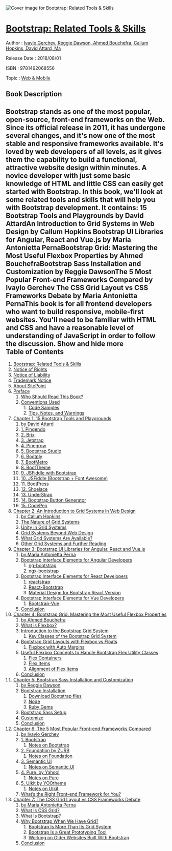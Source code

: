 ![Cover image for Bootstrap: Related Tools &amp; Skills](https://imgdetail.ebookreading.net/cover/cover/web_mobile/EB9781492068556.jpg)

[Bootstrap: Related Tools &amp; Skills](https://ebookreading.net/view/book/Bootstrap%3A+Related+Tools+%26amp%3B+Skills-EB9781492068556_1.html "Bootstrap: Related Tools &amp; Skills")
====================================================================================================================

Author : [Ivaylo Gerchev](https://ebookreading.net/search/author/Ivaylo+Gerchev),[ Reggie Dawson](https://ebookreading.net/search/author/+Reggie+Dawson),[ Ahmed Bouchefra](https://ebookreading.net/search/author/+Ahmed+Bouchefra),[ Callum Hopkins](https://ebookreading.net/search/author/+Callum+Hopkins),[ David Attard](https://ebookreading.net/search/author/+David+Attard),[ Ma](https://ebookreading.net/search/author/+Ma)

Release Date : 2018/08/01

ISBN : 9781492068556

Topic : [Web & Mobile](https://ebookreading.net/search/category/web-mobile)

Book Description
-----------------

 Bootstrap stands as one of the most popular, open-source, front-end frameworks on the Web. Since its official release in 2011, it has undergone several changes, and it's now one of the most stable and responsive frameworks available. It's loved by web developers of all levels, as it gives them the capability to build a functional, attractive website design within minutes. A novice developer with just some basic knowledge of HTML and little CSS can easily get started with Bootstrap.
In this book, we'll look at some related tools and skills that will help you with Bootstrap development. It contains:
15 Bootstrap Tools and Playgrounds by David AttardAn Introduction to Grid Systems in Web Design by Callum Hopkins Bootstrap UI Libraries for Angular, React and Vue.js by Maria Antonietta PernaBootstrap Grid: Mastering the Most Useful Flexbox Properties by Ahmed BouchefraBootstrap Sass Installation and Customization by Reggie DawsonThe 5 Most Popular Front-end Frameworks Compared by Ivaylo Gerchev The CSS Grid Layout vs CSS Frameworks Debate by Maria Antonietta PernaThis book is for all frontend developers who want to build responsive, mobile-first websites. You'll need to be familiar with HTML and CSS and have a reasonable level of understanding of JavaScript in order to follow the discussion. 
        Show and hide more                
Table of Contents
-----------------

1. [Bootstrap: Related Tools &amp; Skills](https://ebookreading.net/view/book/Bootstrap%3A+Related+Tools+%26amp%3B+Skills-EB9781492068556_1.html)
1. [Notice of Rights](https://ebookreading.net/view/book/Bootstrap%3A+Related+Tools+%26amp%3B+Skills-EB9781492068556_1.html#sigil_toc_id_1)
1. [Notice of Liability](https://ebookreading.net/view/book/Bootstrap%3A+Related+Tools+%26amp%3B+Skills-EB9781492068556_1.html#sigil_toc_id_2)
1. [Trademark Notice](https://ebookreading.net/view/book/Bootstrap%3A+Related+Tools+%26amp%3B+Skills-EB9781492068556_1.html#sigil_toc_id_3)
1. [About SitePoint](https://ebookreading.net/view/book/Bootstrap%3A+Related+Tools+%26amp%3B+Skills-EB9781492068556_1.html#sigil_toc_id_4)
1. [Preface](https://ebookreading.net/view/book/Bootstrap%3A+Related+Tools+%26amp%3B+Skills-EB9781492068556_2.html)
    1. [Who Should Read This Book?](https://ebookreading.net/view/book/Bootstrap%3A+Related+Tools+%26amp%3B+Skills-EB9781492068556_2.html#who-should-read-thi)
    1. [Conventions Used](https://ebookreading.net/view/book/Bootstrap%3A+Related+Tools+%26amp%3B+Skills-EB9781492068556_2.html#preface-conventions)
        1. [Code Samples](https://ebookreading.net/view/book/Bootstrap%3A+Related+Tools+%26amp%3B+Skills-EB9781492068556_2.html#sigil_toc_id_5)
        1. [Tips, Notes, and Warnings](https://ebookreading.net/view/book/Bootstrap%3A+Related+Tools+%26amp%3B+Skills-EB9781492068556_2.html#preface-tips)
1. [Chapter 1: 15 Bootstrap Tools and Playgrounds](https://ebookreading.net/view/book/Bootstrap%3A+Related+Tools+%26amp%3B+Skills-EB9781492068556_3.html)
    1. [by David Attard](https://ebookreading.net/view/book/Bootstrap%3A+Related+Tools+%26amp%3B+Skills-EB9781492068556_3.html#sigil_toc_id_6)
    1. [1. Pingendo](https://ebookreading.net/view/book/Bootstrap%3A+Related+Tools+%26amp%3B+Skills-EB9781492068556_3.html#pingendohttpspingen)
    1. [2. Brix](https://ebookreading.net/view/book/Bootstrap%3A+Related+Tools+%26amp%3B+Skills-EB9781492068556_3.html#brixhttpbrixio)
    1. [3. Jetstrap](https://ebookreading.net/view/book/Bootstrap%3A+Related+Tools+%26amp%3B+Skills-EB9781492068556_3.html#jetstraphttpsjetstr)
    1. [4. Pinegrow](https://ebookreading.net/view/book/Bootstrap%3A+Related+Tools+%26amp%3B+Skills-EB9781492068556_3.html#pinegrowhttpspinegr)
    1. [5. Bootstrap Studio](https://ebookreading.net/view/book/Bootstrap%3A+Related+Tools+%26amp%3B+Skills-EB9781492068556_3.html#bootstrapstudiohttp)
    1. [6. Bootply](https://ebookreading.net/view/book/Bootstrap%3A+Related+Tools+%26amp%3B+Skills-EB9781492068556_3.html#bootplyhttpswwwboot)
    1. [7. BootMetro](https://ebookreading.net/view/book/Bootstrap%3A+Related+Tools+%26amp%3B+Skills-EB9781492068556_3.html#bootmetrohttpaozora)
    1. [8. BootTheme](https://ebookreading.net/view/book/Bootstrap%3A+Related+Tools+%26amp%3B+Skills-EB9781492068556_3.html#bootthemehttpswwwbo)
    1. [9. JSFiddle with Bootstrap](https://ebookreading.net/view/book/Bootstrap%3A+Related+Tools+%26amp%3B+Skills-EB9781492068556_3.html#jsfiddlewithbootstr)
    1. [10. JSFiddle (Bootstrap + Font Awesome)](https://ebookreading.net/view/book/Bootstrap%3A+Related+Tools+%26amp%3B+Skills-EB9781492068556_3.html#jsfiddlebootstrapfo)
    1. [11. BootPress](https://ebookreading.net/view/book/Bootstrap%3A+Related+Tools+%26amp%3B+Skills-EB9781492068556_3.html#bootpresshttpswwwbo)
    1. [12. Shoelace](https://ebookreading.net/view/book/Bootstrap%3A+Related+Tools+%26amp%3B+Skills-EB9781492068556_3.html#shoelacehttpshoelac)
    1. [13. UnderStrap](https://ebookreading.net/view/book/Bootstrap%3A+Related+Tools+%26amp%3B+Skills-EB9781492068556_3.html#understraphttpsunde)
    1. [14. Bootstrap Button Generator](https://ebookreading.net/view/book/Bootstrap%3A+Related+Tools+%26amp%3B+Skills-EB9781492068556_3.html#bootstrapbuttongene)
    1. [15. CodePen](https://ebookreading.net/view/book/Bootstrap%3A+Related+Tools+%26amp%3B+Skills-EB9781492068556_3.html#codepenhttpscodepen)
1. [Chapter 2: An Introduction to Grid Systems in Web Design](https://ebookreading.net/view/book/Bootstrap%3A+Related+Tools+%26amp%3B+Skills-EB9781492068556_4.html)
    1. [by Callum Hopkins](https://ebookreading.net/view/book/Bootstrap%3A+Related+Tools+%26amp%3B+Skills-EB9781492068556_4.html#sigil_toc_id_7)
    1. [The Nature of Grid Systems](https://ebookreading.net/view/book/Bootstrap%3A+Related+Tools+%26amp%3B+Skills-EB9781492068556_4.html#nature)
    1. [Unity in Grid Systems](https://ebookreading.net/view/book/Bootstrap%3A+Related+Tools+%26amp%3B+Skills-EB9781492068556_4.html#unity)
    1. [Grid Systems Beyond Web Design](https://ebookreading.net/view/book/Bootstrap%3A+Related+Tools+%26amp%3B+Skills-EB9781492068556_4.html#beyond-web)
    1. [What Grid Systems Are Available?](https://ebookreading.net/view/book/Bootstrap%3A+Related+Tools+%26amp%3B+Skills-EB9781492068556_4.html#available-grid-syst)
    1. [Other Grid Systems and Further Reading](https://ebookreading.net/view/book/Bootstrap%3A+Related+Tools+%26amp%3B+Skills-EB9781492068556_4.html#sigil_toc_id_8)
1. [Chapter 3: Bootstrap UI Libraries for Angular, React and Vue.js](https://ebookreading.net/view/book/Bootstrap%3A+Related+Tools+%26amp%3B+Skills-EB9781492068556_5.html)
    1. [by Maria Antonietta Perna](https://ebookreading.net/view/book/Bootstrap%3A+Related+Tools+%26amp%3B+Skills-EB9781492068556_5.html#sigil_toc_id_9)
    1. [Bootstrap Interface Elements for Angular Developers](https://ebookreading.net/view/book/Bootstrap%3A+Related+Tools+%26amp%3B+Skills-EB9781492068556_5.html#bootstrapinterfacee)
        1. [ng-bootstrap](https://ebookreading.net/view/book/Bootstrap%3A+Related+Tools+%26amp%3B+Skills-EB9781492068556_5.html#ngbootstrap)
        1. [ngx-bootstrap](https://ebookreading.net/view/book/Bootstrap%3A+Related+Tools+%26amp%3B+Skills-EB9781492068556_5.html#ngxbootstrap)
    1. [Bootstrap Interface Elements for React Developers](https://ebookreading.net/view/book/Bootstrap%3A+Related+Tools+%26amp%3B+Skills-EB9781492068556_5.html#bootstrapinterfacee)
        1. [reactstrap](https://ebookreading.net/view/book/Bootstrap%3A+Related+Tools+%26amp%3B+Skills-EB9781492068556_5.html#reactstrap)
        1. [React-Bootstrap](https://ebookreading.net/view/book/Bootstrap%3A+Related+Tools+%26amp%3B+Skills-EB9781492068556_5.html#react-bootstrap)
        1. [Material Design for Bootstrap React Version](https://ebookreading.net/view/book/Bootstrap%3A+Related+Tools+%26amp%3B+Skills-EB9781492068556_5.html#materialdesignforbo)
    1. [Bootstrap Interface Elements for Vue Developers](https://ebookreading.net/view/book/Bootstrap%3A+Related+Tools+%26amp%3B+Skills-EB9781492068556_5.html#bootstrapinterfacee)
        1. [Bootstrap-Vue](https://ebookreading.net/view/book/Bootstrap%3A+Related+Tools+%26amp%3B+Skills-EB9781492068556_5.html#bootstrapvue)
    1. [Conclusion](https://ebookreading.net/view/book/Bootstrap%3A+Related+Tools+%26amp%3B+Skills-EB9781492068556_5.html#conclusion)
1. [Chapter 4: Bootstrap Grid: Mastering the Most Useful Flexbox Properties](https://ebookreading.net/view/book/Bootstrap%3A+Related+Tools+%26amp%3B+Skills-EB9781492068556_6.html)
    1. [by Ahmed Bouchefra](https://ebookreading.net/view/book/Bootstrap%3A+Related+Tools+%26amp%3B+Skills-EB9781492068556_6.html#sigil_toc_id_10)
    1. [What is Flexbox?](https://ebookreading.net/view/book/Bootstrap%3A+Related+Tools+%26amp%3B+Skills-EB9781492068556_6.html#whatisflexbox)
    1. [Introduction to the Bootstrap Grid System](https://ebookreading.net/view/book/Bootstrap%3A+Related+Tools+%26amp%3B+Skills-EB9781492068556_6.html#introductiontothebo)
        1. [Key Classes of the Bootstrap Grid System](https://ebookreading.net/view/book/Bootstrap%3A+Related+Tools+%26amp%3B+Skills-EB9781492068556_6.html#keyclassesoftheboot)
    1. [Bootstrap Grid Layouts with Flexbox vs Floats](https://ebookreading.net/view/book/Bootstrap%3A+Related+Tools+%26amp%3B+Skills-EB9781492068556_6.html#bootstraplayoutswit)
        1. [Flexbox with Auto Margins](https://ebookreading.net/view/book/Bootstrap%3A+Related+Tools+%26amp%3B+Skills-EB9781492068556_6.html#flexboxwithautomarg)
    1. [Useful Flexbox Concepts to Handle Bootstrap Flex Utility Classes](https://ebookreading.net/view/book/Bootstrap%3A+Related+Tools+%26amp%3B+Skills-EB9781492068556_6.html#usefulflexboxconcep)
        1. [Flex Containers](https://ebookreading.net/view/book/Bootstrap%3A+Related+Tools+%26amp%3B+Skills-EB9781492068556_6.html#flexcontainers)
        1. [Flex Items](https://ebookreading.net/view/book/Bootstrap%3A+Related+Tools+%26amp%3B+Skills-EB9781492068556_6.html#flexitems)
        1. [Alignment of Flex Items](https://ebookreading.net/view/book/Bootstrap%3A+Related+Tools+%26amp%3B+Skills-EB9781492068556_6.html#alignmentofflexitem)
    1. [Conclusion](https://ebookreading.net/view/book/Bootstrap%3A+Related+Tools+%26amp%3B+Skills-EB9781492068556_6.html#conclusion)
1. [Chapter 5: Bootstrap Sass Installation and Customization](https://ebookreading.net/view/book/Bootstrap%3A+Related+Tools+%26amp%3B+Skills-EB9781492068556_7.html)
    1. [by Reggie Dawson](https://ebookreading.net/view/book/Bootstrap%3A+Related+Tools+%26amp%3B+Skills-EB9781492068556_7.html#sigil_toc_id_11)
    1. [Bootstrap Installation](https://ebookreading.net/view/book/Bootstrap%3A+Related+Tools+%26amp%3B+Skills-EB9781492068556_7.html#installation)
        1. [Download Bootstrap files](https://ebookreading.net/view/book/Bootstrap%3A+Related+Tools+%26amp%3B+Skills-EB9781492068556_7.html#download)
        1. [Node](https://ebookreading.net/view/book/Bootstrap%3A+Related+Tools+%26amp%3B+Skills-EB9781492068556_7.html#node)
        1. [Ruby Gems](https://ebookreading.net/view/book/Bootstrap%3A+Related+Tools+%26amp%3B+Skills-EB9781492068556_7.html#ruby-gems)
    1. [Bootstrap Sass Setup](https://ebookreading.net/view/book/Bootstrap%3A+Related+Tools+%26amp%3B+Skills-EB9781492068556_7.html#setup)
    1. [Customize](https://ebookreading.net/view/book/Bootstrap%3A+Related+Tools+%26amp%3B+Skills-EB9781492068556_7.html#customize)
    1. [Conclusion](https://ebookreading.net/view/book/Bootstrap%3A+Related+Tools+%26amp%3B+Skills-EB9781492068556_7.html#conclusion)
1. [Chapter 6: The 5 Most Popular Front-end Frameworks Compared](https://ebookreading.net/view/book/Bootstrap%3A+Related+Tools+%26amp%3B+Skills-EB9781492068556_8.html)
    1. [by Ivaylo Gerchev](https://ebookreading.net/view/book/Bootstrap%3A+Related+Tools+%26amp%3B+Skills-EB9781492068556_8.html#sigil_toc_id_12)
    1. [1. Bootstrap](https://ebookreading.net/view/book/Bootstrap%3A+Related+Tools+%26amp%3B+Skills-EB9781492068556_8.html#bootstrrap)
        1. [Notes on Bootstrap](https://ebookreading.net/view/book/Bootstrap%3A+Related+Tools+%26amp%3B+Skills-EB9781492068556_8.html#notes-on-bootstrap)
    1. [2. Foundation by ZURB](https://ebookreading.net/view/book/Bootstrap%3A+Related+Tools+%26amp%3B+Skills-EB9781492068556_8.html#foundation-by-zurb)
        1. [Notes on Foundation](https://ebookreading.net/view/book/Bootstrap%3A+Related+Tools+%26amp%3B+Skills-EB9781492068556_8.html#notes-on-foundation)
    1. [3. Semantic UI](https://ebookreading.net/view/book/Bootstrap%3A+Related+Tools+%26amp%3B+Skills-EB9781492068556_8.html#ffsemantic-ui)
        1. [Notes on Semantic UI](https://ebookreading.net/view/book/Bootstrap%3A+Related+Tools+%26amp%3B+Skills-EB9781492068556_8.html#notes-on-semantic-u)
    1. [4. Pure, by Yahoo!](https://ebookreading.net/view/book/Bootstrap%3A+Related+Tools+%26amp%3B+Skills-EB9781492068556_8.html#ffpure-by-yahoo)
        1. [Notes on Pure](https://ebookreading.net/view/book/Bootstrap%3A+Related+Tools+%26amp%3B+Skills-EB9781492068556_8.html#notes-on-pure)
    1. [5. UIkit by YOOtheme](https://ebookreading.net/view/book/Bootstrap%3A+Related+Tools+%26amp%3B+Skills-EB9781492068556_8.html#ff-uikit-by-yoothem)
        1. [Notes on UIkit](https://ebookreading.net/view/book/Bootstrap%3A+Related+Tools+%26amp%3B+Skills-EB9781492068556_8.html#notes-on-uikit)
    1. [What’s the Right Front-end Framework for You?](https://ebookreading.net/view/book/Bootstrap%3A+Related+Tools+%26amp%3B+Skills-EB9781492068556_8.html#whats-the-right-fra)
1. [Chapter 7: The CSS Grid Layout vs CSS Frameworks Debate](https://ebookreading.net/view/book/Bootstrap%3A+Related+Tools+%26amp%3B+Skills-EB9781492068556_9.html)
    1. [by Maria Antonietta Perna](https://ebookreading.net/view/book/Bootstrap%3A+Related+Tools+%26amp%3B+Skills-EB9781492068556_9.html#sigil_toc_id_13)
    1. [What Is CSS Grid?](https://ebookreading.net/view/book/Bootstrap%3A+Related+Tools+%26amp%3B+Skills-EB9781492068556_9.html#whatiscssgrid%3F)
    1. [What Is Bootstrap?](https://ebookreading.net/view/book/Bootstrap%3A+Related+Tools+%26amp%3B+Skills-EB9781492068556_9.html#whatisbootstrap%3F)
    1. [Why Bootstrap When We Have Grid?](https://ebookreading.net/view/book/Bootstrap%3A+Related+Tools+%26amp%3B+Skills-EB9781492068556_9.html#whybootstrap%3F)
        1. [Bootstrap Is More Than Its Grid System](https://ebookreading.net/view/book/Bootstrap%3A+Related+Tools+%26amp%3B+Skills-EB9781492068556_9.html#bootstrapismorethan)
        1. [Bootstrap Is a Great Prototyping Tool](https://ebookreading.net/view/book/Bootstrap%3A+Related+Tools+%26amp%3B+Skills-EB9781492068556_9.html#bootstrapisagreatpr)
        1. [Working on Older Websites Built With Bootstrap](https://ebookreading.net/view/book/Bootstrap%3A+Related+Tools+%26amp%3B+Skills-EB9781492068556_9.html#workingonolderwebsi)
    1. [Conclusion](https://ebookreading.net/view/book/Bootstrap%3A+Related+Tools+%26amp%3B+Skills-EB9781492068556_9.html#sigil_toc_id_14)
